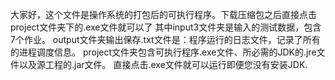 大家好，这个文件是操作系统的打包后的可执行程序。下载压缩包之后直接点击project文件夹下的.exe文件就可以了
其中input3文件夹是输入的测试数据，包含7个作业。
output文件夹输出保存.txt文件是：程序运行的日志文件，记录了所有的进程调度信息。
project文件夹包含可执行程序.exe文件、所必需的JDK的.jre文件以及源工程的.jar文件。
直接点击.exe文件就可以运行即便您没有安装JDK.